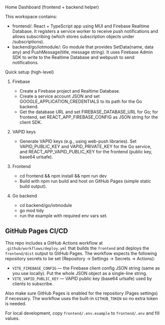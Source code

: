 Home Dashboard (frontend + backend helper)

This workspace contains:

- frontend/: React + TypeScript app using MUI and Firebase Realtime Database. It registers a service worker to receive push notifications and allows subscribing (which stores subscription objects under /subscriptions).
- backend/go/iotmodule/: Go module that provides SetData(name, data any) and PushMessage(title, message string). It uses Firebase Admin SDK to write to the Realtime Database and webpush to send notifications.

Quick setup (high-level)

1. Firebase
   - Create a Firebase project and Realtime Database.
   - Create a service account JSON and set GOOGLE_APPLICATION_CREDENTIALS to its path for the Go backend.
   - Get the database URL and set FIREBASE_DATABASE_URL for Go; for frontend, set REACT_APP_FIREBASE_CONFIG as JSON string for the client SDK.

2. VAPID keys
   - Generate VAPID keys (e.g., using web-push libraries). Set VAPID_PUBLIC_KEY and VAPID_PRIVATE_KEY for the Go service, and REACT_APP_VAPID_PUBLIC_KEY for the frontend (public key, base64 urlsafe).

3. Frontend
   - cd frontend && npm install && npm run dev
   - Build with npm run build and host on GitHub Pages (simple static build output).

4. Go backend
   - cd backend/go/iotmodule
   - go mod tidy
   - run the example with required env vars set.

GitHub Pages CI/CD
------------------

This repo includes a GitHub Actions workflow at `.github/workflows/deploy.yml` that builds the `frontend` and deploys the `frontend/dist` output to GitHub Pages. The workflow expects the following repository secrets to be set (Repository → Settings → Secrets → Actions):

- `VITE_FIREBASE_CONFIG` — the Firebase client config JSON string (same as you use locally). Put the whole JSON object as a single-line string.
- `VITE_VAPID_PUBLIC_KEY` — VAPID public key (base64 urlsafe) used by clients to subscribe.

Also make sure GitHub Pages is enabled for the repository (Pages settings) if necessary. The workflow uses the built-in `GITHUB_TOKEN` so no extra token is needed.

For local development, copy `frontend/.env.example` to `frontend/.env` and fill values.
